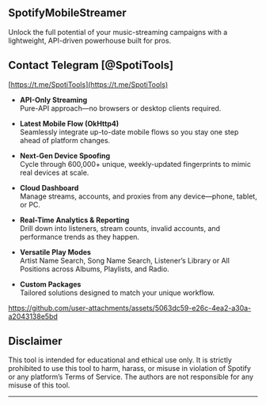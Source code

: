 ## SpotifyMobileStreamer
Unlock the full potential of your music-streaming campaigns with a lightweight, API-driven powerhouse built for pros.

## Contact Telegram [@SpotiTools]

[https://t.me/SpotiTools](https://t.me/SpotiTools)

- **API-Only Streaming**  
  Pure-API approach—no browsers or desktop clients required.

- **Latest Mobile Flow (OkHttp4)**  
  Seamlessly integrate up-to-date mobile flows so you stay one step ahead of platform changes.

- **Next-Gen Device Spoofing**  
  Cycle through 600,000+ unique, weekly-updated fingerprints to mimic real devices at scale.

- **Cloud Dashboard**  
  Manage streams, accounts, and proxies from any device—phone, tablet, or PC.

- **Real-Time Analytics & Reporting**  
  Drill down into listeners, stream counts, invalid accounts, and performance trends as they happen.

- **Versatile Play Modes**  
  Artist Name Search, Song Name Search, Listener’s Library or All Positions across Albums, Playlists, and Radio.

- **Custom Packages**  
  Tailored solutions designed to match your unique workflow.


https://github.com/user-attachments/assets/5063dc59-e26c-4ea2-a30a-a2043138e5bd

## Disclaimer

This tool is intended for educational and ethical use only. It is strictly prohibited to use this tool to harm, harass, or misuse in violation of Spotify or any platform’s Terms of Service. The authors are not responsible for any misuse of this tool.

---

